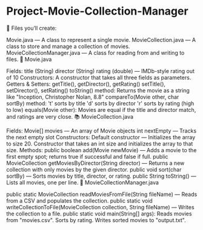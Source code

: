 # Project-Movie-Collection-Manager
📝 Files you’ll create:

Movie.java — A class to represent a single movie.
MovieCollection.java — A class to store and manage a collection of movies.
MovieCollectionManager.java — A class for reading from and writing to files.
📄 Movie.java

Fields:
title (String)
director (String)
rating (double) — IMDb-style rating out of 10
Constructors:
A constructor that takes all three fields as parameters.
Getters & Setters:
getTitle(), getDirector(), getRating()
setTitle(), setDirector(), setRating()
toString() method:
Returns the movie as a string like "Inception, Christopher Nolan, 8.8"
compareTo(Movie other, char sortBy) method:
't' sorts by title
'd' sorts by director
'r' sorts by rating (high to low)
equals(Movie other):
Movies are equal if the title and director match, and ratings are very close.
📚 MovieCollection.java

Fields:
Movie[] movies — An array of Movie objects
int nextEmpty — Tracks the next empty slot
Constructors:
Default constructor — Initializes the array to size 20.
Constructor that takes an int size and initializes the array to that size.
Methods:
public boolean add(Movie newMovie) — Adds a movie to the first empty spot; returns true if successful and false if full.
public MovieCollection getMoviesByDirector(String director) — Returns a new collection with only movies by the given director.
public void sort(char sortBy) — Sorts movies by title, director, or rating.
public String toString() — Lists all movies, one per line.
📂 MovieCollectionManager.java

public static MovieCollection readMoviesFromFile(String fileName) — Reads from a CSV and populates the collection.
public static void writeCollectionToFile(MovieCollection collection, String fileName) — Writes the collection to a file.
public static void main(String[] args):
Reads movies from "movies.csv".
Sorts by rating.
Writes sorted movies to "output.txt".
